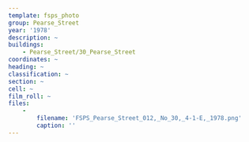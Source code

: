 ```yaml
---
template: fsps_photo
group: Pearse_Street
year: '1978'
description: ~
buildings:
    - Pearse_Street/30_Pearse_Street
coordinates: ~
heading: ~
classification: ~
section: ~
cell: ~
film_roll: ~
files:
    -
        filename: 'FSPS_Pearse_Street_012,_No_30,_4-1-E,_1978.png'
        caption: ''
---
```


